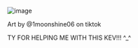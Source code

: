 
![image](https://github.com/user-attachments/assets/57ea9bc8-2114-487a-872e-3a8e55bada39)





Art by @1moonshine06 on tiktok 

TY FOR HELPING ME WITH THIS KEV!!! ^_^
